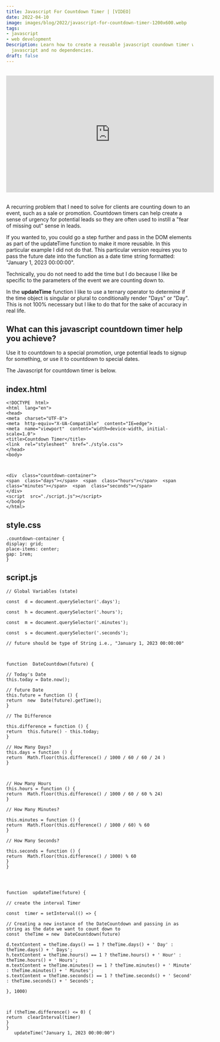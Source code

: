 ```yaml
---
title: Javascript For Countdown Timer | [VIDEO]
date: 2022-04-10 
image: images/blog/2022/javascript-for-countdown-timer-1200x600.webp
tags:
- javascript
- web development
Description: Learn how to create a reusable javascript coundown timer with vanilla
  javascript and no dependencies.
draft: false
---
```


<iframe width="560" height="315" src="https://www.youtube-nocookie.com/embed/BLe9v1G7swc" title="YouTube video player" frameborder="0" style="margin: 1rem auto;" allow="accelerometer; autoplay; clipboard-write; encrypted-media; gyroscope; picture-in-picture" allowfullscreen loading="lazy"></iframe>


A recurring problem that I need to solve for clients are counting down to an event, such as a sale or promotion.  Countdown timers can help create a sense of urgency for potential leads so they are often used to instill a "fear of missing out" sense in leads.  

If you wanted to, you could go a step further and pass in the DOM elements as part of the updateTime function to make it more reusable.  In this particular example I did not do that.  This particular version requires you to pass the future date into the function as a date time string formatted: "January 1, 2023 00:00:00".  

Technically, you do not need to add the time but I do because I like be specific to the parameters of the event we are counting down to.

In the __updateTime__ function I like to use a ternary operator to determine if the time object is singular or plural to conditionally render "Days" or "Day".  This is not 100% necessary but I like to do that for the sake of accuracy in real life.  

## What can this javascript countdown timer help you achieve?  

Use it to countdown to a special promotion, urge potential leads to signup for something, or use it to countdown to special dates.  

The Javascript for countdown timer is below.  


## index.html

```
<!DOCTYPE  html>
<html  lang="en">
<head>
<meta  charset="UTF-8">
<meta  http-equiv="X-UA-Compatible"  content="IE=edge">
<meta  name="viewport"  content="width=device-width, initial-scale=1.0">
<title>Countdown Timer</title>
<link  rel="stylesheet"  href="./style.css">
</head>
<body>

  

<div  class="countdown-container">
<span  class="days"></span>  <span  class="hours"></span>  <span  class="minutes"></span>  <span  class="seconds"></span>
</div>
<script  src="./script.js"></script>
</body>
</html>
```

## style.css

```
.countdown-container {
display: grid;
place-items: center;
gap: 1rem;
}
```

## script.js

    // Global Variables (state)
        
    const  d = document.querySelector('.days');
    
    const  h = document.querySelector('.hours');
    
    const  m = document.querySelector('.minutes');
    
    const  s = document.querySelector('.seconds');     
    
    // future should be type of String i.e., "January 1, 2023 00:00:00"    
      
      
    
    function  DateCountdown(future) {     
    
    // Today's Date    
    this.today = Date.now();      
    
    // future Date    
    this.future = function () {    
    return  new  Date(future).getTime();    
    } 
    
    // The Difference      
    
    this.difference = function () {    
    return  this.future() - this.today;    
    }   
    
    // How Many Days?    
    this.days = function () {    
    return  Math.floor(this.difference() / 1000 / 60 / 60 / 24 )    
    }
    
      
    
    // How Many Hours    
    this.hours = function () {    
    return  Math.floor(this.difference() / 1000 / 60 / 60 % 24)    
    }     
    
    // How Many Minutes?     
    
    this.minutes = function () {    
    return  Math.floor(this.difference() / 1000 / 60) % 60    
    }   
    
    // How Many Seconds?      
    
    this.seconds = function () {    
    return  Math.floor(this.difference() / 1000) % 60    
    }    
    }
    
      
      
    
    function  updateTime(future) {   
    
    // create the interval Timer     
    
    const  timer = setInterval(() => { 
    
    // Creating a new instance of the DateCountdown and passing in as string as the date we want to count down to    
    const  theTime = new  DateCountdown(future)   
    
    d.textContent = theTime.days() == 1 ? theTime.days() + ' Day' : theTime.days() + ' Days';    
    h.textContent = theTime.hours() == 1 ? theTime.hours() + ' Hour' : theTime.hours() + ' Hours';    
    m.textContent = theTime.minutes() == 1 ? theTime.minutes() + ' Minute' : theTime.minutes() + ' Minutes';    
    s.textContent = theTime.seconds() == 1 ? theTime.seconds() + ' Second' : theTime.seconds() + ' Seconds';   
    
    }, 1000)
    
      
    
    if (theTime.difference() <= 0) {   
    return  clearInterval(timer)    
    }    
    }
       updateTime("January 1, 2023 00:00:00")


